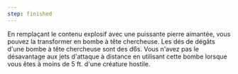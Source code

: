 ```yaml
---
step: finished
---
```

En remplaçant le contenu explosif avec une puissante pierre aimantée, vous pouvez la transformer en bombe à tête chercheuse. Les dés de dégâts d'une bombe à tête chercheuse sont des d6s. Vous n'avez pas le désavantage aux jets d'attaque à distance en utilisant cette bombe lorsque vous êtes à moins de 5 ft. d'une créature hostile.